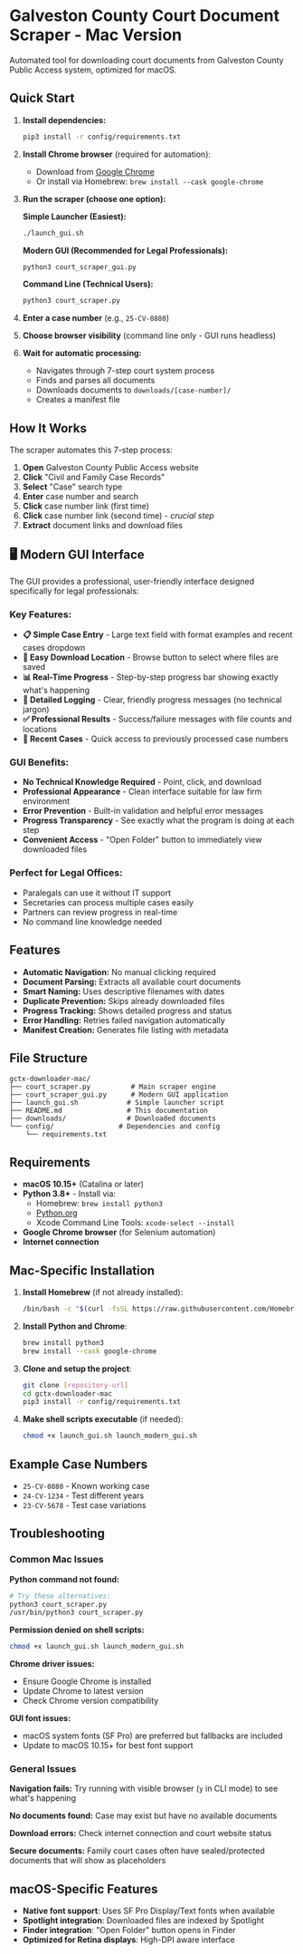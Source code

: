 # Galveston County Court Document Scraper - Mac Version

Automated tool for downloading court documents from Galveston County Public Access system, optimized for macOS.

## Quick Start

1. **Install dependencies:**
   ```bash
   pip3 install -r config/requirements.txt
   ```

2. **Install Chrome browser** (required for automation):
   - Download from [Google Chrome](https://www.google.com/chrome/)
   - Or install via Homebrew: `brew install --cask google-chrome`

3. **Run the scraper (choose one option):**
   
   **Simple Launcher (Easiest):**
   ```bash
   ./launch_gui.sh
   ```
   
   **Modern GUI (Recommended for Legal Professionals):**
   ```bash
   python3 court_scraper_gui.py
   ```
   
   **Command Line (Technical Users):**
   ```bash
   python3 court_scraper.py
   ```

4. **Enter a case number** (e.g., `25-CV-0880`)

5. **Choose browser visibility** (command line only - GUI runs headless)

6. **Wait for automatic processing:**
   - Navigates through 7-step court system process
   - Finds and parses all documents
   - Downloads documents to `downloads/[case-number]/`
   - Creates a manifest file

## How It Works

The scraper automates this 7-step process:

1. **Open** Galveston County Public Access website
2. **Click** "Civil and Family Case Records" 
3. **Select** "Case" search type
4. **Enter** case number and search
5. **Click** case number link (first time)
6. **Click** case number link (second time) - *crucial step*
7. **Extract** document links and download files

## 🖥️ Modern GUI Interface

The GUI provides a professional, user-friendly interface designed specifically for legal professionals:

### **Key Features:**
- **📋 Simple Case Entry** - Large text field with format examples and recent cases dropdown
- **📁 Easy Download Location** - Browse button to select where files are saved  
- **📊 Real-Time Progress** - Step-by-step progress bar showing exactly what's happening
- **📝 Detailed Logging** - Clear, friendly progress messages (no technical jargon)
- **✅ Professional Results** - Success/failure messages with file counts and locations
- **🔄 Recent Cases** - Quick access to previously processed case numbers

### **GUI Benefits:**
- **No Technical Knowledge Required** - Point, click, and download
- **Professional Appearance** - Clean interface suitable for law firm environment
- **Error Prevention** - Built-in validation and helpful error messages
- **Progress Transparency** - See exactly what the program is doing at each step
- **Convenient Access** - "Open Folder" button to immediately view downloaded files

### **Perfect for Legal Offices:**
- Paralegals can use it without IT support
- Secretaries can process multiple cases easily  
- Partners can review progress in real-time
- No command line knowledge needed

## Features

- **Automatic Navigation:** No manual clicking required
- **Document Parsing:** Extracts all available court documents
- **Smart Naming:** Uses descriptive filenames with dates
- **Duplicate Prevention:** Skips already downloaded files
- **Progress Tracking:** Shows detailed progress and status
- **Error Handling:** Retries failed navigation automatically
- **Manifest Creation:** Generates file listing with metadata

## File Structure

```
gctx-downloader-mac/
├── court_scraper.py          # Main scraper engine
├── court_scraper_gui.py      # Modern GUI application  
├── launch_gui.sh            # Simple launcher script
├── README.md                # This documentation
├── downloads/               # Downloaded documents
└── config/                # Dependencies and config
    └── requirements.txt
```

## Requirements

- **macOS 10.15+** (Catalina or later)
- **Python 3.8+** - Install via:
  - Homebrew: `brew install python3`
  - [Python.org](https://www.python.org/downloads/)
  - Xcode Command Line Tools: `xcode-select --install`
- **Google Chrome browser** (for Selenium automation)
- **Internet connection**

## Mac-Specific Installation

1. **Install Homebrew** (if not already installed):
   ```bash
   /bin/bash -c "$(curl -fsSL https://raw.githubusercontent.com/Homebrew/install/HEAD/install.sh)"
   ```

2. **Install Python and Chrome**:
   ```bash
   brew install python3
   brew install --cask google-chrome
   ```

3. **Clone and setup the project**:
   ```bash
   git clone [repository-url]
   cd gctx-downloader-mac
   pip3 install -r config/requirements.txt
   ```

4. **Make shell scripts executable** (if needed):
   ```bash
   chmod +x launch_gui.sh launch_modern_gui.sh
   ```

## Example Case Numbers

- `25-CV-0880` - Known working case
- `24-CV-1234` - Test different years  
- `23-CV-5678` - Test case variations

## Troubleshooting

### Common Mac Issues

**Python command not found:**
```bash
# Try these alternatives:
python3 court_scraper.py
/usr/bin/python3 court_scraper.py
```

**Permission denied on shell scripts:**
```bash
chmod +x launch_gui.sh launch_modern_gui.sh
```

**Chrome driver issues:**
- Ensure Google Chrome is installed
- Update Chrome to latest version
- Check Chrome version compatibility

**GUI font issues:**
- macOS system fonts (SF Pro) are preferred but fallbacks are included
- Update to macOS 10.15+ for best font support

### General Issues

**Navigation fails:** Try running with visible browser (`y` in CLI mode) to see what's happening

**No documents found:** Case may exist but have no available documents

**Download errors:** Check internet connection and court website status

**Secure documents:** Family court cases often have sealed/protected documents that will show as placeholders

## macOS-Specific Features

- **Native font support**: Uses SF Pro Display/Text fonts when available
- **Spotlight integration**: Downloaded files are indexed by Spotlight
- **Finder integration**: "Open Folder" button opens in Finder
- **Optimized for Retina displays**: High-DPI aware interface